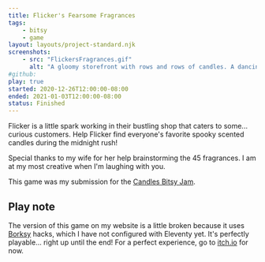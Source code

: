 ```yaml
---
title: Flicker's Fearsome Fragrances
tags:
    - bitsy
    - game
layout: layouts/project-standard.njk
screenshots:
    - src: "FlickersFragrances.gif"
      alt: "A gloomy storefront with rows and rows of candles. A dancing flame is managing the cash register. Five creatures are waiting in line. Behind the counter, there is a small amount of the back room visible, with more shelves and a couch visible."
#github: 
play: true
started: 2020-12-26T12:00:00-08:00
ended: 2021-01-03T12:00:00-08:00
status: Finished
---
```


Flicker is a little spark working in their bustling shop that caters to some... curious customers. Help Flicker find everyone's favorite spooky scented candles during the midnight rush!

Special thanks to my wife for her help brainstorming the 45 fragrances. I am at my most creative when I'm laughing with you.

This game was my submission for the [Candles Bitsy Jam](https://itch.io/jam/candles-bitsy).

## Play note

The version of this game on my website is a little broken because it uses [Borksy](https://ayolland.itch.io/borksy) hacks, which I have not configured with Eleventy yet. It's perfectly playable... right up until the end! For a perfect experience, go to [itch.io](https://qazlal.itch.io/flickers-fearsome-fragrances) for now.
